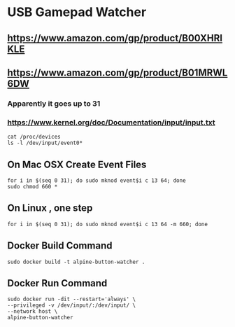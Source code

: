 # USB Gamepad Watcher

## https://www.amazon.com/gp/product/B00XHRIKLE
## https://www.amazon.com/gp/product/B01MRWL6DW

### Apparently it goes up to 31
### https://www.kernel.org/doc/Documentation/input/input.txt
```
cat /proc/devices
ls -l /dev/input/event0*
```

## On Mac OSX Create Event Files
```
for i in $(seq 0 31); do sudo mknod event$i c 13 64; done
sudo chmod 660 *
```

## On Linux , one step
```
for i in $(seq 0 31); do sudo mknod event$i c 13 64 -m 660; done
```

## Docker Build Command

```
sudo docker build -t alpine-button-watcher .
```

## Docker Run Command
```
sudo docker run -dit --restart='always' \
--privileged -v /dev/input/:/dev/input/ \
--network host \
alpine-button-watcher
```